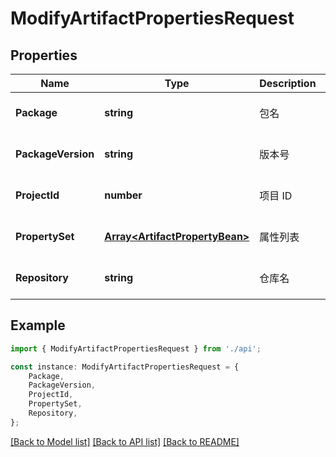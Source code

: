 # ModifyArtifactPropertiesRequest


## Properties

Name | Type | Description | Notes
------------ | ------------- | ------------- | -------------
**Package** | **string** | 包名 | [optional] [default to undefined]
**PackageVersion** | **string** | 版本号 | [optional] [default to undefined]
**ProjectId** | **number** | 项目 ID | [optional] [default to undefined]
**PropertySet** | [**Array&lt;ArtifactPropertyBean&gt;**](ArtifactPropertyBean.md) | 属性列表 | [optional] [default to undefined]
**Repository** | **string** | 仓库名 | [optional] [default to undefined]

## Example

```typescript
import { ModifyArtifactPropertiesRequest } from './api';

const instance: ModifyArtifactPropertiesRequest = {
    Package,
    PackageVersion,
    ProjectId,
    PropertySet,
    Repository,
};
```

[[Back to Model list]](../README.md#documentation-for-models) [[Back to API list]](../README.md#documentation-for-api-endpoints) [[Back to README]](../README.md)
